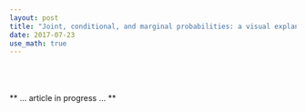 ```yaml
---
layout: post
title: "Joint, conditional, and marginal probabilities: a visual explanation."
date: 2017-07-23
use_math: true
---
```

<br><br><br>
** ... article in progress ... **
<br><br><br>
